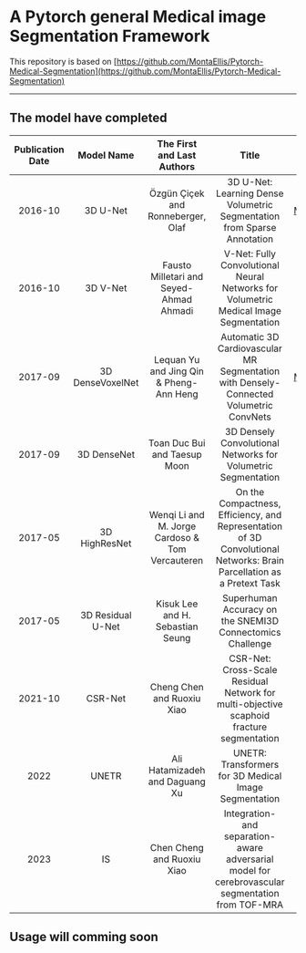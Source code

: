 # A Pytorch general Medical image Segmentation Framework
This repository is based on [https://github.com/MontaEllis/Pytorch-Medical-Segmentation](https://github.com/MontaEllis/Pytorch-Medical-Segmentation)
***
## The model have completed
| Publication Date | Model Name | The First and Last Authors |  Title | Reference|
| :---: | :---: | :---: | :---: | :---: |
| 2016-10 |  3D U-Net  | Özgün Çiçek and Ronneberger, Olaf | 3D U-Net: Learning Dense Volumetric Segmentation from Sparse Annotation | [MICCAI2016](https://link.springer.com/chapter/10.1007/978-3-319-46723-8_49)|
| 2016-10 | 3D V-Net | Fausto Milletari and Seyed-Ahmad Ahmadi | V-Net: Fully Convolutional Neural Networks for Volumetric Medical Image Segmentation | [3DV2016](https://ieeexplore.ieee.org/abstract/document/7785132) |
| 2017-09 | 3D DenseVoxelNet  | Lequan Yu and Jing Qin & Pheng-Ann Heng | Automatic 3D Cardiovascular MR Segmentation with Densely-Connected Volumetric ConvNets | [MICCAI2017](https://link.springer.com/chapter/10.1007/978-3-319-66185-8_33) |
| 2017-09 | 3D DenseNet | Toan Duc Bui and Taesup Moon | 3D Densely Convolutional Networks for Volumetric Segmentation | [arxiv](https://arxiv.org/abs/1709.03199) |
| 2017-05 | 3D HighResNet | Wenqi Li and M. Jorge Cardoso & Tom Vercauteren | On the Compactness, Efficiency, and Representation of 3D Convolutional Networks: Brain Parcellation as a Pretext Task | [IPMI2017](https://link.springer.com/chapter/10.1007/978-3-319-59050-9_28) |
| 2017-05 | 3D Residual U-Net | Kisuk Lee and H. Sebastian Seung | Superhuman Accuracy on the SNEMI3D Connectomics Challenge | [arxiv](https://arxiv.org/abs/1706.00120) |
| 2021-10 |  CSR-Net   | Cheng Chen and Ruoxiu Xiao | CSR-Net: Cross-Scale Residual Network for multi-objective scaphoid fracture segmentation | [CIBM2021](https://www.sciencedirect.com/science/article/pii/S0010482521005709) |
| 2022 | UNETR | Ali Hatamizadeh and Daguang Xu | UNETR: Transformers for 3D Medical Image Segmentation | [CVPR2022](https://openaccess.thecvf.com/content/WACV2022/html/Hatamizadeh_UNETR_Transformers_for_3D_Medical_Image_Segmentation_WACV_2022_paper.html) |
| 2023 | IS | Chen Cheng and Ruoxiu Xiao | Integration- and separation-aware adversarial model for cerebrovascular segmentation from TOF-MRA | [CMPB](https://www.sciencedirect.com/science/article/abs/pii/S0169260723001414)|


## Usage will comming soon
